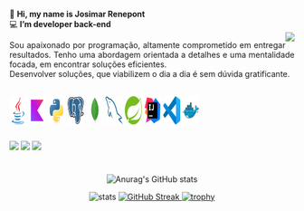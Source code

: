  👋 **Hi, my name is Josimar Renepont**<br>
 :computer: **I’m developer back-end**<br>
<img align="right" src="https://github.com/josimarrenepont/josimarrenepont/assets/111367304/107e8ae6-4de5-4018-b0f9-a7ea129eea32">
<p align="justify">
Sou apaixonado por programação, altamente comprometido em entregar resultados. 
Tenho uma abordagem orientada a detalhes e uma mentalidade focada,
em encontrar soluções eficientes. 
<br>
Desenvolver soluções, que viabilizem o dia a dia é sem dúvida gratificante.
</p>

 
<div style="display: inline_block"><br>
<img align="center" alt="renepont-Java" height="50" width="30" src="https://raw.githubusercontent.com/devicons/devicon/master/icons/java/java-original.svg">
 <img align="center" alt="renepont-Kotlin" height="50" width="30" src="https://raw.githubusercontent.com/devicons/devicon/master/icons/kotlin/kotlin-original.svg">
<img align="center" alt="renepont-Python" height="50" width="30" src="https://raw.githubusercontent.com/devicons/devicon/master/icons/python/python-original.svg">
<img align="center" alt="renepont-PostgreSQL" height="50" width="30" src="https://raw.githubusercontent.com/devicons/devicon/master/icons/postgresql/postgresql-original.svg">
<img align="center" alt="renepont-MongoDB" height="50" width="30" src="https://raw.githubusercontent.com/devicons/devicon/master/icons/mongodb/mongodb-original.svg">
 <img align="center" alt="renepont-Mysql" height="50" width="30" src="https://raw.githubusercontent.com/devicons/devicon/master/icons/mysql/mysql-original.svg">
<img align="center" alt="renepont-Spring" height="50" width="30" src="https://raw.githubusercontent.com/devicons/devicon/master/icons/spring/spring-original.svg">
<img align="center" alt="renepont-IntelliJ" height="50" width="30" src="https://raw.githubusercontent.com/devicons/devicon/master/icons/intellij/intellij-original.svg">
<img align="center" alt="renepont-Vscode" height="50" width="30" src="https://raw.githubusercontent.com/devicons/devicon/master/icons/vscode/vscode-original.svg">
<img align="center" alt="renepont-Docker" height="50" width="30" src="https://raw.githubusercontent.com/devicons/devicon/master/icons/docker/docker-original.svg">
 
</div>

##
 
<div> 
  <a href = "mailto:contatorajnrenepont@gmail.com"><img src="https://img.shields.io/badge/-Gmail-%230077B5?style=for-the-badge&logo=gmail&logoColor=white" target="_blank"></a>
  <a href = "mailto:contatorajnrenepont@hotmail.com"><img src="https://img.shields.io/badge/-Hotmail-%230077B5?style=for-the-badge&logo=hotmail&logoColor=white" target="_blank"></a>
  <a href="https://www.linkedin.com/in/josimar-renepont/" target="_blank"><img src="https://img.shields.io/badge/-LinkedIn-%230077B5?style=for-the-badge&logo=linkedin&logoColor=white" target="_blank"></a> 
</div>
<div align='center'>
<h1 font-weight="bold"></h1>

![Anurag's GitHub stats](https://github-readme-stats.vercel.app/api?username=josimarrenepont&show_icons=true&theme=radical)
<div align='center'>
<img alt="stats" height="150em" src="https://github-readme-stats.vercel.app/api/top-langs/?username=Josimarrenepont&layout=compact&langs_count=7&theme=radical">
<a href="https://git.io/streak-stats">
   <img height="150em" src="http://github-readme-streak-stats.herokuapp.com?user=josimarrenepont&theme=radical" alt="GitHub Streak">
</a>
  <a href="#">
    <img  src="https://github-profile-trophy.vercel.app/?username=josimarrenepont&theme=radical&row=1&column=6" alt="trophy">
  </a>
</div>

<!---
josimarrenepont/josimarrenepont is a ✨ special ✨ repository because its `README.md` (this file) appears on your GitHub profile.
You can click the Preview link to take a look at your changes.
--->
